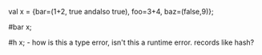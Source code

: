 
val x = {bar=(1+2, true andalso true), foo=3+4, baz=(false,9)};

#bar x;

#h x; - how is this a type error, isn't this a runtime error.
records like hash?
